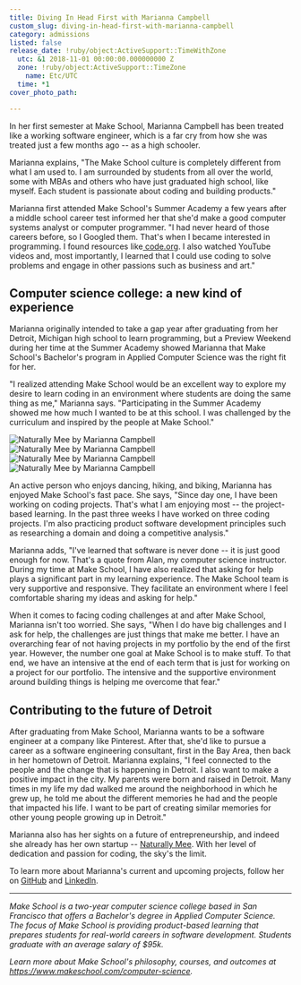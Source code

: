 ```yaml
---
title: Diving In Head First with Marianna Campbell
custom_slug: diving-in-head-first-with-marianna-campbell
category: admissions
listed: false
release_date: !ruby/object:ActiveSupport::TimeWithZone
  utc: &1 2018-11-01 00:00:00.000000000 Z
  zone: !ruby/object:ActiveSupport::TimeZone
    name: Etc/UTC
  time: *1
cover_photo_path: 

---
```

In her first semester at Make School, Marianna Campbell has been treated like a working software engineer, which is a far cry from how she was treated just a few months ago -- as a high schooler.

Marianna explains, "The Make School culture is completely different from what I am used to. I am surrounded by students from all over the world, some with MBAs and others who have just graduated high school, like myself. Each student is passionate about coding and building products."

Marianna first attended Make School's Summer Academy a few years after a middle school career test informed her that she'd make a good computer systems analyst or computer programmer. "I had never heard of those careers before, so I Googled them. That's when I became interested in programming. I found resources like[  code.org](http://code.org/). I also watched YouTube videos and, most importantly, I learned that I could use coding to solve problems and engage in other passions such as business and art."

## Computer science college: a new kind of experience

Marianna originally intended to take a gap year after graduating from her Detroit, Michigan high school to learn programming, but a Preview Weekend during her time at the Summer Academy showed Marianna that Make School's Bachelor's program in Applied Computer Science was the right fit for her.

"I realized attending Make School would be an excellent way to explore my desire to learn coding in an environment where students are doing the same thing as me," Marianna says. "Participating in the Summer Academy showed me how much I wanted to be at this school. I was challenged by the curriculum and inspired by the people at Make School."

![Naturally Mee by Marianna Campbell](https://res.cloudinary.com/makeschool/image/upload/v1541187672/Blog/marianna-campbell-app1.png "Naturally Mee by Marianna Campbell") ![Naturally Mee by Marianna Campbell](https://res.cloudinary.com/makeschool/image/upload/v1541187671/Blog/marianna-campbell-app2.png "Naturally Mee by Marianna Campbell") ![Naturally Mee by Marianna Campbell](https://res.cloudinary.com/makeschool/image/upload/v1541187672/Blog/marianna-campbell-app3.png "Naturally Mee by Marianna Campbell") ![Naturally Mee by Marianna Campbell](https://res.cloudinary.com/makeschool/image/upload/v1541187672/Blog/marianna-campbell-app4.png "Naturally Mee by Marianna Campbell")

An active person who enjoys dancing, hiking, and biking, Marianna has enjoyed Make School's fast pace. She says, "Since day one, I have been working on coding projects. That's what I am enjoying most -- the project-based learning. In the past three weeks I have worked on three coding projects. I'm also practicing product software development principles such as researching a domain and doing a competitive analysis."

Marianna adds, "I've learned that software is never done -- it is just good enough for now. That's a quote from Alan, my computer science instructor. During my time at Make School, I have also realized that asking for help plays a significant part in my learning experience. The Make School team is very supportive and responsive. They facilitate an environment where I feel comfortable sharing my ideas and asking for help."

When it comes to facing coding challenges at and after Make School, Marianna isn't too worried. She says, "When I do have big challenges and I ask for help, the challenges are just things that make me better. I have an overarching fear of not having projects in my portfolio by the end of the first year. However, the number one goal at Make School is to make stuff. To that end, we have an intensive at the end of each term that is just for working on a project for our portfolio. The intensive and the supportive environment around building things is helping me overcome that fear."

## Contributing to the future of Detroit

After graduating from Make School, Marianna wants to be a software engineer at a company like Pinterest. After that, she'd like to pursue a career as a software engineering consultant, first in the Bay Area, then back in her hometown of Detroit. Marianna explains, "I feel connected to the people and the change that is happening in Detroit. I also want to make a positive impact in the city. My parents were born and raised in Detroit. Many times in my life my dad walked me around the neighborhood in which he grew up, he told me about the different memories he had and the people that impacted his life. I want to be part of creating similar memories for other young people growing up in Detroit."

Marianna also has her sights on a future of entrepreneurship, and indeed she already has her own startup -- [Naturally Mee](https://twitter.com/naturallymEE_). With her level of dedication and passion for coding, the sky's the limit.

To learn more about Marianna's current and upcoming projects, follow her on [GitHub](https://github.com/campbellmarianna) and [LinkedIn](https://www.linkedin.com/in/maricampbell/).

---

_Make School is a two-year computer science college based in San Francisco that offers a Bachelor's degree in Applied Computer Science. The focus of Make School is providing product-based learning that prepares students for real-world careers in software development. Students graduate with an average salary of $95k._

_Learn more about Make School's philosophy, courses, and outcomes at https://www.makeschool.com/computer-science._